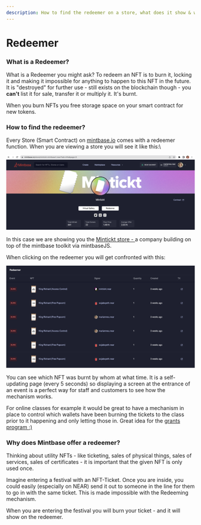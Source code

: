```yaml
---
description: How to find the redeemer on a store, what does it show & why do we offer it?
---
```


# Redeemer

### What is a Redeemer?

What is a Redeemer you might ask? To redeem an NFT is to burn it, locking it and making it impossible for anything to happen to this NFT in the future. It is "destroyed" for further use - still exists on the blockchain though - you **can't** list it for sale, transfer it or multiply it. It's burnt.&#x20;

When you burn NFTs you free storage space on your smart contract for new tokens.

### How to find the redeemer?

Every Store (Smart Contract) on [mintbase.io](https://mintbase.io) comes with a redeemer function. When you are viewing a store you will see it like this:\


![](<../.gitbook/assets/Screenshot 2022-06-20 at 10.27.56.png>)

In this case we are showing you the [Mintickt store - ](https://www.mintbase.io/store/mintickt.mintbase1.near?tab=nfts\&page=0)a company building on top of the mintbase toolkit via mintbaseJS.

When clicking on the redeemer you will get confronted with this:&#x20;

![](<../.gitbook/assets/Screenshot 2022-06-20 at 10.31.04.png>)

You can see which NFT was burnt by whom at what time. It is a self-updating page (every 5 seconds) so displaying a screen at the entrance of an event is a perfect way for staff and customers to see how the mechanism works.&#x20;

For online classes for example it would be great to have a mechanism in place to control which wallets have been burning the tickets to the class prior to it happening and only letting those in. Great idea for the [grants program ;)](https://github.com/mintbase/Grants-Program)

### Why does Mintbase offer a redeemer?

Thinking about utility NFTs - like ticketing, sales of physical things, sales of services, sales of certificates - it is important that the given NFT is only used once.

Imagine entering a festival with an NFT-Ticket. Once you are inside, you could easily (especially on NEAR) send it out to someone in the line for them to go in with the same ticket. This is made impossible with the Redeeming mechanism.

When you are entering the festival you will burn your ticket - and it will show on the redeemer.

